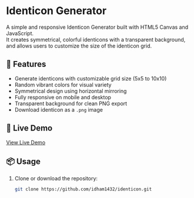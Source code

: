 # Identicon Generator

A simple and responsive Identicon Generator built with HTML5 Canvas and JavaScript.  
It creates symmetrical, colorful identicons with a transparent background, and allows users to customize the size of the identicon grid.

## 🌟 Features

- Generate identicons with customizable grid size (5x5 to 10x10)
- Random vibrant colors for visual variety
- Symmetrical design using horizontal mirroring
- Fully responsive on mobile and desktop
- Transparent background for clean PNG export
- Download identicon as a `.png` image

## 🚀 Live Demo

[View Live Demo](https://idham1432.github.io/identicon/)  


## 📦 Usage

1. Clone or download the repository:
   ```bash
   git clone https://github.com/idham1432/identicon.git

